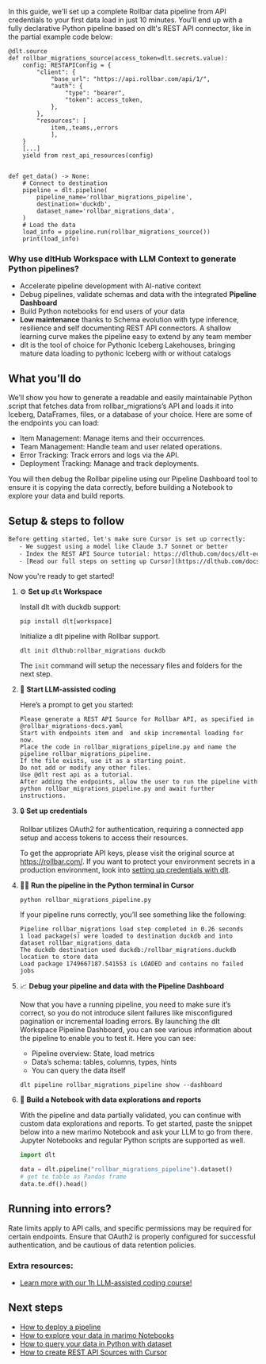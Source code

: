 In this guide, we'll set up a complete Rollbar data pipeline from API credentials to your first data load in just 10 minutes. You'll end up with a fully declarative Python pipeline based on dlt's REST API connector, like in the partial example code below:

```python-outcome
@dlt.source
def rollbar_migrations_source(access_token=dlt.secrets.value):
    config: RESTAPIConfig = {
        "client": {
            "base_url": "https://api.rollbar.com/api/1/",
            "auth": {
                "type": "bearer",
                "token": access_token,
            },
        },
        "resources": [
            item,,teams,,errors
            ],
    }
    [...]
    yield from rest_api_resources(config)


def get_data() -> None:
    # Connect to destination
    pipeline = dlt.pipeline(
        pipeline_name='rollbar_migrations_pipeline',
        destination='duckdb',
        dataset_name='rollbar_migrations_data', 
    )
    # Load the data
    load_info = pipeline.run(rollbar_migrations_source())
    print(load_info) 
```

### Why use dltHub Workspace with LLM Context to generate Python pipelines?

- Accelerate pipeline development with AI-native context
- Debug pipelines, validate schemas and data with the integrated **Pipeline Dashboard**
- Build Python notebooks for end users of your data
- **Low maintenance** thanks to Schema evolution with type inference, resilience and self documenting REST API connectors. A shallow learning curve makes the pipeline easy to extend by any team member
- dlt is the tool of choice for Pythonic Iceberg Lakehouses, bringing mature data loading to pythonic Iceberg with or without catalogs

## What you’ll do

We’ll show you how to generate a readable and easily maintainable Python script that fetches data from rollbar_migrations’s API and loads it into Iceberg, DataFrames, files, or a database of your choice. Here are some of the endpoints you can load:

- Item Management: Manage items and their occurrences.
- Team Management: Handle team and user related operations.
- Error Tracking: Track errors and logs via the API.
- Deployment Tracking: Manage and track deployments.

You will then debug the Rollbar pipeline using our Pipeline Dashboard tool to ensure it is copying the data correctly, before building a Notebook to explore your data and build reports.

## Setup & steps to follow

```default
Before getting started, let's make sure Cursor is set up correctly:
   - We suggest using a model like Claude 3.7 Sonnet or better
   - Index the REST API Source tutorial: https://dlthub.com/docs/dlt-ecosystem/verified-sources/rest_api/ and add it to context as **@dlt rest api**
   - [Read our full steps on setting up Cursor](https://dlthub.com/docs/dlt-ecosystem/llm-tooling/cursor-restapi#23-configuring-cursor-with-documentation)
```

Now you're ready to get started!

1. ⚙️ **Set up `dlt` Workspace**
    
    Install dlt with duckdb support:
    ```shell
    pip install dlt[workspace]
    ```

    Initialize a dlt pipeline with Rollbar support.
    ```shell
    dlt init dlthub:rollbar_migrations duckdb
    ```

    The `init` command will setup the necessary files and folders for the next step.
    
2. 🤠 **Start LLM-assisted coding**
    
    Here’s a prompt to get you started:
    
    ```prompt
    Please generate a REST API Source for Rollbar API, as specified in @rollbar_migrations-docs.yaml 
    Start with endpoints item and  and skip incremental loading for now. 
    Place the code in rollbar_migrations_pipeline.py and name the pipeline rollbar_migrations_pipeline. 
    If the file exists, use it as a starting point. 
    Do not add or modify any other files. 
    Use @dlt rest api as a tutorial. 
    After adding the endpoints, allow the user to run the pipeline with python rollbar_migrations_pipeline.py and await further instructions.
    ```

    
3. 🔒 **Set up credentials** 
    
    Rollbar utilizes OAuth2 for authentication, requiring a connected app setup and access tokens to access their resources.
    
    To get the appropriate API keys, please visit the original source at https://rollbar.com/.
    If you want to protect your environment secrets in a production environment, look into [setting up credentials with dlt](https://dlthub.com/docs/walkthroughs/add_credentials).
    
4. 🏃‍♀️ **Run the pipeline in the Python terminal in Cursor**
    
    ```shell
    python rollbar_migrations_pipeline.py
    ```
    
    If your pipeline runs correctly, you’ll see something like the following:
    
    ```shell
    Pipeline rollbar_migrations load step completed in 0.26 seconds
    1 load package(s) were loaded to destination duckdb and into dataset rollbar_migrations_data
    The duckdb destination used duckdb:/rollbar_migrations.duckdb location to store data
    Load package 1749667187.541553 is LOADED and contains no failed jobs
    ```
    
5. 📈 **Debug your pipeline and data with the Pipeline Dashboard**

    Now that you have a running pipeline, you need to make sure it’s correct, so you do not introduce silent failures like misconfigured pagination or incremental loading errors. By launching the dlt Workspace Pipeline Dashboard, you can see various information about the pipeline to enable you to test it. Here you can see:
    - Pipeline overview: State, load metrics
    - Data’s schema: tables, columns, types, hints
    - You can query the data itself
    
    ```shell
    dlt pipeline rollbar_migrations_pipeline show --dashboard
    ```
    
6. 🐍 **Build a Notebook with data explorations and reports**

    With the pipeline and data partially validated, you can continue with custom data explorations and reports. To get started, paste the snippet below into a new marimo Notebook and ask your LLM to go from there. Jupyter Notebooks and regular Python scripts are supported as well.

    
    ```python
    import dlt

   data = dlt.pipeline("rollbar_migrations_pipeline").dataset()
   # get te table as Pandas frame
   data.te.df().head()
    ```

## Running into errors?

Rate limits apply to API calls, and specific permissions may be required for certain endpoints. Ensure that OAuth2 is properly configured for successful authentication, and be cautious of data retention policies.

### Extra resources:

- [Learn more with our 1h LLM-assisted coding course!](https://www.youtube.com/watch?v=GGid70rnJuM)

## Next steps

- [How to deploy a pipeline](https://dlthub.com/docs/walkthroughs/deploy-a-pipeline)
- [How to explore your data in marimo Notebooks](https://dlthub.com/docs/general-usage/dataset-access/marimo)
- [How to query your data in Python with dataset](https://dlthub.com/docs/general-usage/dataset-access/dataset)
- [How to create REST API Sources with Cursor](https://dlthub.com/docs/dlt-ecosystem/llm-tooling/cursor-restapi)